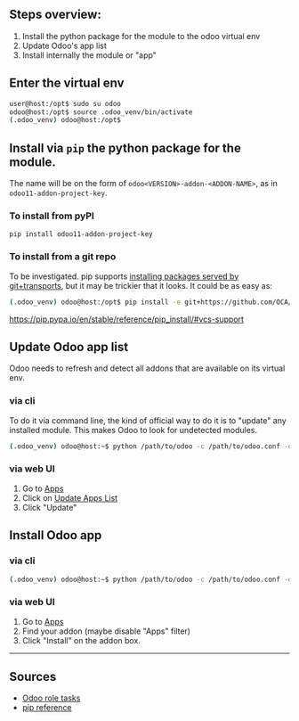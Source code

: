 ## Steps overview:

1. Install the python package for the module to the odoo virtual env
2. Update Odoo's app list
3. Install internally the module or "app"

## Enter the virtual env

```sh
user@host:/opt$ sudo su odoo
odoo@host:/opt$ source .odoo_venv/bin/activate
(.odoo_venv) odoo@host:/opt$ 
```

## Install via `pip` the python package for the module.  
The name will be on the form of `odoo<VERSION>-addon-<ADDON-NAME>`, as in `odoo11-addon-project-key`.

### To install from pyPI

```
pip install odoo11-addon-project-key
```

### To install from a git repo

To be investigated. pip supports [installing packages served by git+transports](https://pip.pypa.io/en/stable/reference/pip_install/#vcs-support), but it may be trickier that it looks. It could be as easy as:

```sh
(.odoo_venv) odoo@host:/opt$ pip install -e git+https://github.com/OCA/project.git/#egg=project_key&subdirectory=/project_key
```

https://pip.pypa.io/en/stable/reference/pip_install/#vcs-support

## Update Odoo app list

Odoo needs to refresh and detect all addons that are available on its virtual env.

### via cli
To do it via command line, the kind of official way to do it is to "update" any installed module. This makes Odoo to look for undetected modules.
```sh
(.odoo_venv) odoo@host:~$ python /path/to/odoo -c /path/to/odoo.conf -d "odoo_db_name" --update base --stop-after-init --without-demo=all
```

### via web UI

1. Go to [Apps](https://your-odoo-site.org/web#view_type=kanban&model=ir.module.module)
2. Click on [Update Apps List](https://your-odoo-site.org/web#menu_id=48&action=35)
3. Click "Update"

## Install Odoo app

### via cli

```sh
(.odoo_venv) odoo@host:~$ python /path/to/odoo -c /path/to/odoo.conf -d "odoo_db_name" --init "project-key" --stop-after-init --without-demo=all
```

### via web UI

1. Go to [Apps](https://your-odoo-site.org/web#view_type=kanban&model=ir.module.module)
2. Find your addon (maybe disable "Apps" filter)
3. Click "Install" on the addon box.


---

## Sources

* [Odoo role tasks](https://github.com/coopdevs/odoo-role/blob/master/tasks/community-modules.yml)
* [pip reference](https://pip.pypa.io/en/stable/reference/pip_install/#vcs-support)